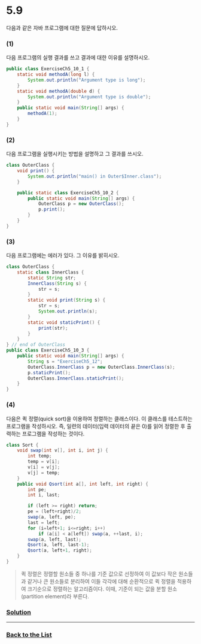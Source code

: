 # 5.9

다음과 같은 자바 프로그램에 대한 질문에 답하시오.

### (1)
다음 프로그램의 실행 결과를 쓰고 결과에 대한 이유를 설명하시오.
```java
public class ExerciseCh5_10_1 {
    static void methodA(long l) {
        System.out.println("Argument type is long");
    }
    static void methodA(double d) {
        System.out.println("Argument type is double");
    }
    public static void main(String[] args) {
        methodA(1);
    }
}
```

### (2)
다음 프로그램을 실행시키는 방법을 설명하고 그 결과를 쓰시오.
```java
class OuterClass {
    void print() {
        System.out.println("main() in Outer$Inner.class");
    }

    public static class ExerciseCh5_10_2 {
        public static void main(String[] args) {
            OuterClass p = new OuterClass();
            p.print();
        }
    }
}
```

### (3)
다음 프로그램에는 에러가 있다. 그 이유를 밝히시오.
```java
class OuterClass {
	static class InnerClass {
		static String str;
		InnerClass(String s) {
			str = s;
		}
		static void print(String s) {
			str = s;
			System.out.println(s);
		}
		static void staticPrint() {
			print(str);
		}
	}
} // end of OuterClass
public class ExerciseCh5_10_3 {
	public static void main(String[] args) {
		String s = "ExerciseCh5_12";
		OuterClass.InnerClass p = new OuterClass.InnerClass(s);
		p.staticPrint();
		OuterClass.InnerClass.staticPrint();
	}
}
```

### (4)
다음은 퀵 정렬(quick sort)을 이용하여 정렬하는 클래스이다. 이 클래스를 테스트하는 프로그램을 작성하시오. 즉, 일련의 데이터(입력 데이터의 끝은 0)를 읽어 정렬한 후 출력하는 프로그램을 작성하는 것이다.
```java
class Sort {
    void swap(int v[], int i, int j) {
        int temp;
        temp = v[i];
        v[i] = v[j];
        v[j] = temp;
    }
    public void Qsort(int a[], int left, int right) {
        int pe;
        int i, last;

        if (left >= right) return;
        pe = (left+right)/2;
        swap(a, left, pe);
        last = left;
        for (i=left+1; i<=right; i++)
            if (a[i] < a[left]) swap(a, ++last, i);
        swap(a, left, last);
        Qsort(a, left, last-1);
        Qsort(a, left+1, right);
    }
}
```
> 퀵 정렬은 정렬할 원소들 중 하나를 기준 값으로 선정하여 이 값보다 작은 원소들과 같거나 큰 원소들로 분리하여 이들 각각에 대해 순환적으로 퀵 정렬을 적용하여 크기순으로 정렬하는 알고리즘이다. 이때, 기준이 되는 값을 분할 원소(partition element)라 부른다.

### [**Solution**](../Solutions/5.10.md)

___

### [**Back to the List**](../#list-of-problems)